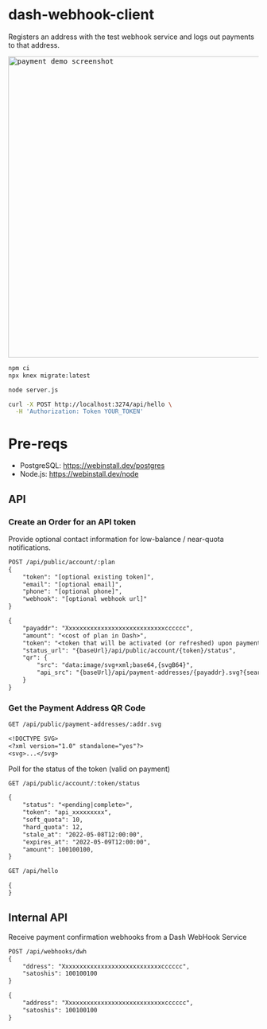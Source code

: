 # dash-webhook-client

Registers an address with the test webhook service and logs out payments to that address.

<kbd><img width="606" alt="payment demo screenshot" src="https://user-images.githubusercontent.com/122831/156580178-6e84bc85-0804-4dc1-aa8a-553cf97ed0e6.png"></kbd>

```bash
npm ci
npx knex migrate:latest
```

```bash
node server.js
```

```bash
curl -X POST http://localhost:3274/api/hello \
  -H 'Authorization: Token YOUR_TOKEN'
```

# Pre-reqs

-   PostgreSQL: https://webinstall.dev/postgres
-   Node.js: https://webinstall.dev/node

## API

### Create an Order for an API token

Provide optional contact information for low-balance / near-quota notifications.

```txt
POST /api/public/account/:plan
{
    "token": "[optional existing token]",
    "email": "[optional email]",
    "phone": "[optional phone]",
    "webhook": "[optional webhook url]"
}

{
    "payaddr": "Xxxxxxxxxxxxxxxxxxxxxxxxxxxxcccccc",
    "amount": "<cost of plan in Dash>",
    "token": "<token that will be activated (or refreshed) upon payment>",
    "status_url": "{baseUrl}/api/public/account/{token}/status",
    "qr": {
        "src": "data:image/svg+xml;base64,{svgB64}",
        "api_src": "{baseUrl}/api/payment-addresses/{payaddr}.svg?{search}",
    }
}
```

### Get the Payment Address QR Code

```txt
GET /api/public/payment-addresses/:addr.svg

<!DOCTYPE SVG>
<?xml version="1.0" standalone="yes"?>
<svg>...</svg>
```

Poll for the status of the token (valid on payment)

<!-- TODO remove 'id' from output? -->

```txt
GET /api/public/account/:token/status

{
    "status": "<pending|complete>",
    "token": "api_xxxxxxxxx",
    "soft_quota": 10,
    "hard_quota": 12,
    "stale_at": "2022-05-08T12:00:00",
    "expires_at": "2022-05-09T12:00:00",
    "amount": 100100100,
}
```

```txt
GET /api/hello

{
}
```

## Internal API

Receive payment confirmation webhooks from a Dash WebHook Service

```txt
POST /api/webhooks/dwh
{
    "ddress": "Xxxxxxxxxxxxxxxxxxxxxxxxxxxxcccccc",
    "satoshis": 100100100
}

{
    "address": "Xxxxxxxxxxxxxxxxxxxxxxxxxxxxcccccc",
    "satoshis": 100100100
}
```
